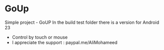 # GoUp
Simple project - GoUP
 In the build test folder there is a version for Android 23
* Control by touch or mouse
 * I appreciate the support : paypal.me/AliMohameed
